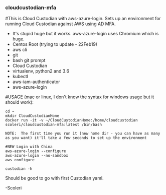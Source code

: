 ### cloudcustodian-mfa

#This is Cloud Custodian with aws-azure-login. Sets up an environment for running Cloud Custodian against AWS using AD MFA.

- It's stupid huge but it works. aws-azure-login uses Chromium which is huge.
- Centos Root (trying to update - 22Feb19)
- aws cli
- git
- bash git prompt
- Cloud Custodian
- virtualenv, python2 and 3.6
- kubectl
- aws-iam-authenticator
- aws-azure-login

#USAGE (mac or linux, I don't know the syntax for windows usage but it should work):

```
cd ~
mkdir CloudCustodianHome
docker run -it -v ~/CloudCustodianHome:/home/cloudcustodian scoleri/cloudcustodian-mfa:latest /bin/bash

NOTE:  The first time you run it (new home dir - you can have as many as you want) it'll take a few seconds to set up the environment

#NEW Login with China
aws-azure-login --configure
aws-azure-login --no-sandbox
aws configure

custodian -h
```

Should be good to go with first Custodian yaml.

-Scoleri
